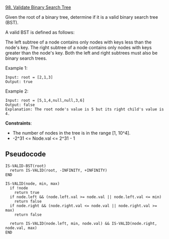 [98. Validate Binary Search Tree](https://leetcode.com/problems/validate-binary-search-tree/)

Given the root of a binary tree, determine if it is a valid binary search tree (BST).

A valid BST is defined as follows:

The left subtree of a node contains only nodes with keys less than the node's key.
The right subtree of a node contains only nodes with keys greater than the node's key.
Both the left and right subtrees must also be binary search trees.

Example 1:

```
Input: root = [2,1,3]
Output: true
```

Example 2:

```
Input: root = [5,1,4,null,null,3,6]
Output: false
Explanation: The root node's value is 5 but its right child's value is 4.
```

**Constraints**:

-   The number of nodes in the tree is in the range [1, 10^4].
-   -2^31 <= Node.val <= 2^31 - 1

## Pseudocode

```
IS-VALID-BST(root)
  return IS-VALID(root, -INFINITY, +INFINITY)
END

IS-VALID(node, min, max)
  if !node
    return true
  if node.left && (node.left.val >= node.val || node.left.val <= min)
    return false
  if node.right && (node.right.val <= node.val || node.right.val >= max)
    return false

  return IS-VALID(node.left, min, node.val) && IS-VALID(node.right, node.val, max)
END
```

